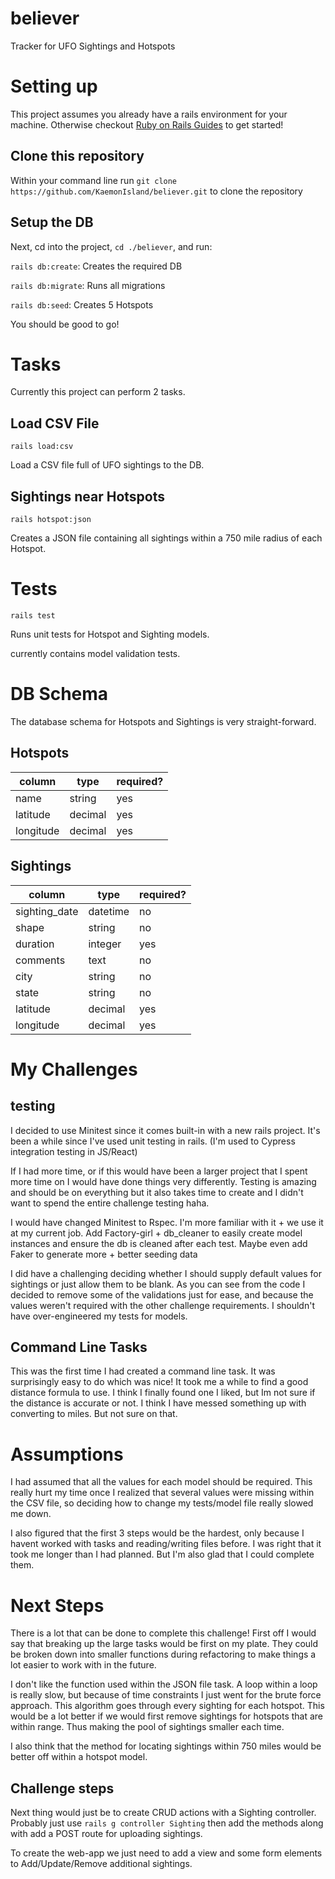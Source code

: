 # believer

Tracker for UFO Sightings and Hotspots

# Setting up

This project assumes you already have a rails environment for your machine. Otherwise checkout [Ruby on Rails Guides](https://guides.rubyonrails.org/getting_started.html) to get started!

## Clone this repository

Within your command line run `git clone https://github.com/KaemonIsland/believer.git` to clone the repository

## Setup the DB

Next, cd into the project, `cd ./believer`, and run:

`rails db:create`: Creates the required DB

`rails db:migrate`: Runs all migrations

`rails db:seed`: Creates 5 Hotspots

You should be good to go!

# Tasks

Currently this project can perform 2 tasks.

## Load CSV File

`rails load:csv`

Load a CSV file full of UFO sightings to the DB.

## Sightings near Hotspots

`rails hotspot:json`

Creates a JSON file containing all sightings within a 750 mile radius of each Hotspot.

# Tests

`rails test`

Runs unit tests for Hotspot and Sighting models.

currently contains model validation tests.

# DB Schema

The database schema for Hotspots and Sightings is very straight-forward.

## Hotspots

| column    | type    | required? |
| --------- | ------- | --------- |
| name      | string  | yes       |
| latitude  | decimal | yes       |
| longitude | decimal | yes       |

## Sightings

| column        | type     | required? |
| ------------- | -------- | --------- |
| sighting_date | datetime | no        |
| shape         | string   | no        |
| duration      | integer  | yes       |
| comments      | text     | no        |
| city          | string   | no        |
| state         | string   | no        |
| latitude      | decimal  | yes       |
| longitude     | decimal  | yes       |

# My Challenges

## testing

I decided to use Minitest since it comes built-in with a new rails project. It's been a while since I've used unit testing in rails. (I'm used to Cypress integration testing in JS/React)

If I had more time, or if this would have been a larger project that I spent more time on I would have done things very differently. Testing is amazing and should be on everything but it also takes time to create and I didn't want to spend the entire challenge testing haha.

I would have changed Minitest to Rspec. I'm more familiar with it + we use it at my current job.
Add Factory-girl + db_cleaner to easily create model instances and ensure the db is cleaned after each test.
Maybe even add Faker to generate more + better seeding data

I did have a challenging deciding whether I should supply default values for sightings or just allow them to be blank. As you can see from the code I decided to remove some of the validations just for ease, and because the values weren't required with the other challenge requirements. I shouldn't have over-engineered my tests for models.

## Command Line Tasks

This was the first time I had created a command line task. It was surprisingly easy to do which was nice! It took me a while to find a good distance formula to use. I think I finally found one I liked, but Im not sure if the distance is accurate or not. I think I have messed something up with converting to miles. But not sure on that.

# Assumptions

I had assumed that all the values for each model should be required. This really hurt my time once I realized that several values were missing within the CSV file, so deciding how to change my tests/model file really slowed me down.

I also figured that the first 3 steps would be the hardest, only because I havent worked with tasks and reading/writing files before. I was right that it took me longer than I had planned. But I'm also glad that I could complete them.

# Next Steps

There is a lot that can be done to complete this challenge! First off I would say that breaking up the large tasks would be first on my plate. They could be broken down into smaller functions during refactoring to make things a lot easier to work with in the future.

I don't like the function used within the JSON file task. A loop within a loop is really slow, but because of time constraints I just went for the brute force approach. This algorithm goes through every sighting for each hotspot. This would be a lot better if we would first remove sightings for hotspots that are within range. Thus making the pool of sightings smaller each time.

I also think that the method for locating sightings within 750 miles would be better off within a hotspot model.

## Challenge steps

Next thing would just be to create CRUD actions with a Sighting controller. Probably just use `rails g controller Sighting` then add the methods along with add a POST route for uploading sightings.

To create the web-app we just need to add a view and some form elements to Add/Update/Remove additional sightings.

